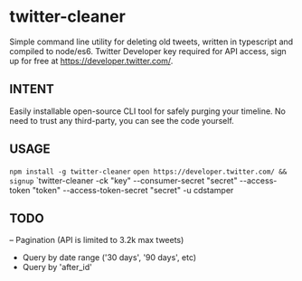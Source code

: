 # twitter-cleaner
Simple command line utility for deleting old tweets, written in typescript and compiled to node/es6. Twitter Developer key required for API access, sign up for free at https://developer.twitter.com/.

## INTENT
Easily installable open-source CLI tool for safely purging your timeline. No need to trust any third-party, you can see the code yourself.

## USAGE
`npm install -g twitter-cleaner`
`open https://developer.twitter.com/ && signup`
`twitter-cleaner -ck "key" --consumer-secret "secret" --access-token "token" --access-token-secret "secret" -u cdstamper

## TODO
– Pagination (API is limited to 3.2k max tweets)
- Query by date range ('30 days', '90 days', etc)
- Query by 'after_id'